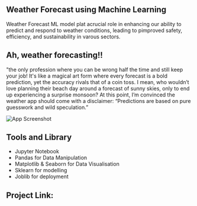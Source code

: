 ## Weather Forecast using Machine Learning
Weather Forecast ML model plat acrucial role in enhancing our ability to predict and respond to weather conditions, leading to pimproved safety, efficiency, and sustainability in varous sectors.


## Ah, weather forecasting!!
"the only profession where you can be wrong half the time and still keep your job! It's like a magical art form where every forecast is a bold prediction, yet the accuracy rivals that of a coin toss. I mean, who wouldn’t love planning their beach day around a forecast of sunny skies, only to end up experiencing a surprise monsoon? At this point, I’m convinced the weather app should come with a disclaimer: “Predictions are based on pure guesswork and wild speculation.”


![App Screenshot](https://y.yarn.co/3adf3019-5749-4fa5-9f04-1b5a1e5356ed_text.gif)


## Tools and Library
* Jupyter Notebook
* Pandas for Data Manipulation
* Matplotlib & Seaborn for Data Visualisation
* Sklearn for modelling
* Joblib for deployment

## Project Link:
